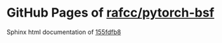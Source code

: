 GitHub Pages of [rafcc/pytorch-bsf](https://github.com/rafcc/pytorch-bsf.git)
===
Sphinx html documentation of [155fdfb8](https://github.com/rafcc/pytorch-bsf/tree/155fdfb86c77fd9d7546c4855fe861d6a2140da7)
